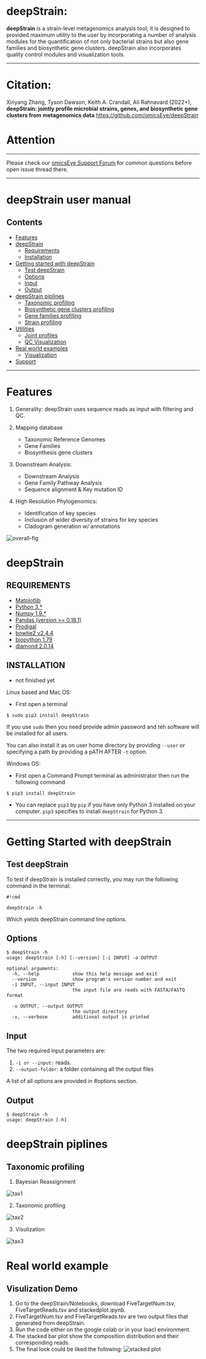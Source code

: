 # deepStrain: #

**deepStrain** is a strain-level metagenomics analysis tool; it is designed to provided maximum utility to the user by incorporating a number of analysis modules for the quantification of not only bacterial strains but also gene families and biosynthetic gene clusters. deepStrain also incorporates quality control modules and visualization tools.

---

# Citation: #
 Xinyang Zhang, Tyson Dawson, Keith A. Crandall, Ali Rahnavard (2022+), **deepStrain: jointly profile microbial strains, genes, and biosynthetic gene clusters from metagenomics data** https://github.com/omicsEye/deepStrain

# Attention # 
----

Please check our [omicsEye Support Forum](https://forum.omicsEye.org) for common questions before open issue thread there.

----
# deepStrain user manual

## Contents ##
* [Features](#features)
* [deepStrain](#deepStrain)
    * [Requirements](#requirements)
    * [Installation](#installation)
* [Getting started with deepStrain](#getting-started-with-deepStrain)
    * [Test deepStrain](#test-deepStrain)
    * [Options](#options) 
    * [Input](#input)
    * [Output](#output)  
* [deepStrain piplines](#deepStrain-piplines)
   * [Taxonomic profiling](#taxonomic-profiling)
   * [Biosynthetic gene clusters profiling](Biosynthetic-gene-clusters-profiling)
   * [Gene families profiling](#Gene-families-profiling)
   * [Strain profiling](#Strain-profiling)
* [Utilities](#Utilities)
   * [Joint profiles](#joint-profiles)
   * [QC Visualization](#qc-visulization-demo) 
* [Real world examples](#real-world-examples)
    * [Visualization](#visulization-demo)
* [Support](#Support)
------------------------------------------------------------------------------------------------------------------------------
# Features #
1. Generality: deepStrain uses sequence reads as input with filtering and QC.

2. Mapping database
    * Taxonomic Reference Genomes
    * Gene Families
    * Biosynthesis gene clusters

3. Downstream Analysis:
    * Downstream Analysis
    * Gene Family Pathway Analysis
    * Sequence alignment & Key mutation ID

4. High Resolution Phylogenomics:
    * Identification of key species
    * Inclusion of wider diversity of strains for key species
    * Cladogram generation w/ annotations


![overall-fig](https://github.com/omicsEye/deepStrain/blob/main/img/fig1_general_pipeline-01.png)
    
# deepStrain #

## REQUIREMENTS ##
* [Matplotlib](http://matplotlib.org/)
* [Python 3.*](https://www.python.org/download/releases/)
* [Numpy 1.9.*](http://www.numpy.org/)
* [Pandas (version >= 0.18.1)](http://pandas.pydata.org/getpandas.html)
* [Prodigal](https://github.com/hyattpd/Prodigal)
* [bowtie2 v2.4.4](http://bowtie-bio.sourceforge.net/bowtie2/index.shtml)
* [biopython 1.79](https://biopython.org/)
* [diamond 2.0.14](https://github.com/bbuchfink/diamond)

## INSTALLATION ##
 - not finished yet

Linux based and Mac OS:
* First open a terminal 
```
$ sudo pip3 install deepStrain
```
If you use `sudo` then you need provide admin password and teh software will be installed for all users.

You can also install it as on user home directory by providing `--user` or specifying a path by providing a pATH AFTER `-t` option.

Windows OS:
* First open a Command Prompt terminal as administrator 
then run the following command 

```
$ pip3 install deepStrain
```

* You can replace `pip3` by `pip` if you have only Python 3 installed on your computer. `pip3` specifies to install `deepStrain` for Python 3. 

------------------------------------------------------------------------------------------------------------------------------

# Getting Started with deepStrain #

## Test deepStrain ##

To test if deepStrain is installed correctly, you may run the following command in the terminal:

```
#!cmd

deepStrain -h

```
Which yields deepStrain command line options.


## Options ##

```
$ deepStrain -h
usage: deepStrain [-h] [--version] [-i INPUT] -o OUTPUT 
 
optional arguments:
  -h, --help            show this help message and exit
  --version             show program's version number and exit
  -i INPUT, --input INPUT
                        the input file are reads with FASTA/FASTQ format
                         
  -o OUTPUT, --output OUTPUT
                        the output directory
  -v, --verbose         additional output is printed
```


## Input ##

The two required input parameters are:

1. ``-i or --input:`` reads.
2. ``--output-folder``: a folder containing all the output files

A list of all options are provided in #options section. 

## Output ##
```
$ deepStrain -h
usage: deepStrain [-h] 

```
# deepStrain piplines # 
## Taxonomic profiling ##
1. Bayesian Reassignment


![tax1](https://github.com/omicsEye/deepStrain/blob/main/img/taxProfile1.png)

2. Taxonomic profiling


![tax2](https://github.com/omicsEye/deepStrain/blob/main/img/taxProfile2.png)


3. Visulization


![tax3](https://github.com/omicsEye/deepStrain/blob/main/img/taxProfile3.png)

# Real world example #
## Visulization Demo ##
1. Go to the deepStrain/Notebooks, download FiveTargetNum.tsv, FiveTargetReads.tsv and stackedplot.ipynb.
2. FiveTargetNum.tsv and FiveTargetReads.tsv are two output files that generated from deepStrain.
3. Run the code either on the google colab or in your loacl environment.
4. The stacked bar plot show the composition distribution and their corresponding reads.
5. The final look could be liked the following:
![stacked plot](https://github.com/omicsEye/deepStrain/blob/main/Notebooks/stackedplot.png)
